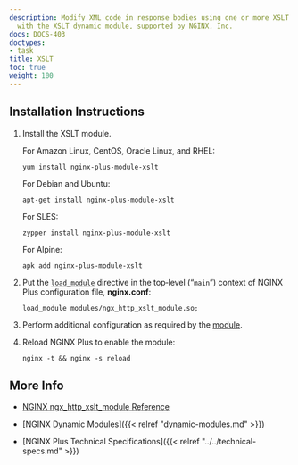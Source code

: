 ```yaml
---
description: Modify XML code in response bodies using one or more XSLT stylesheets,
  with the XSLT dynamic module, supported by NGINX, Inc.
docs: DOCS-403
doctypes:
- task
title: XSLT
toc: true
weight: 100
---
```



<span id="install"></span>
## Installation Instructions

1. Install the XSLT module.

   For Amazon Linux, CentOS, Oracle Linux, and RHEL:
   
   ```shell
   yum install nginx-plus-module-xslt
   ```

   For Debian and Ubuntu:

   ```shell
   apt-get install nginx-plus-module-xslt
   ```

   For SLES:
   
   ```shell
   zypper install nginx-plus-module-xslt
   ```

   For Alpine:

   ```shell
   apk add nginx-plus-module-xslt
   ```

2. Put the [`load_module`](https://nginx.org/en/docs/ngx_core_module.html#load_module) directive in the top‑level (“`main`”) context of NGINX Plus configuration file, **nginx.conf**:

   ```nginx
   load_module modules/ngx_http_xslt_module.so;
   ```

3. Perform additional configuration as required by the [module](https://nginx.org/en/docs/http/ngx_http_xslt_module.html).

4. Reload NGINX Plus to enable the module:

   ```shell
   nginx -t && nginx -s reload
   ```


<span id="info"></span>
## More Info

* [NGINX ngx_http_xslt_module Reference](https://nginx.org/en/docs/http/ngx_http_xslt_module.html)

* [NGINX Dynamic Modules]({{< relref "dynamic-modules.md" >}})

* [NGINX Plus Technical Specifications]({{< relref "../../technical-specs.md" >}})
